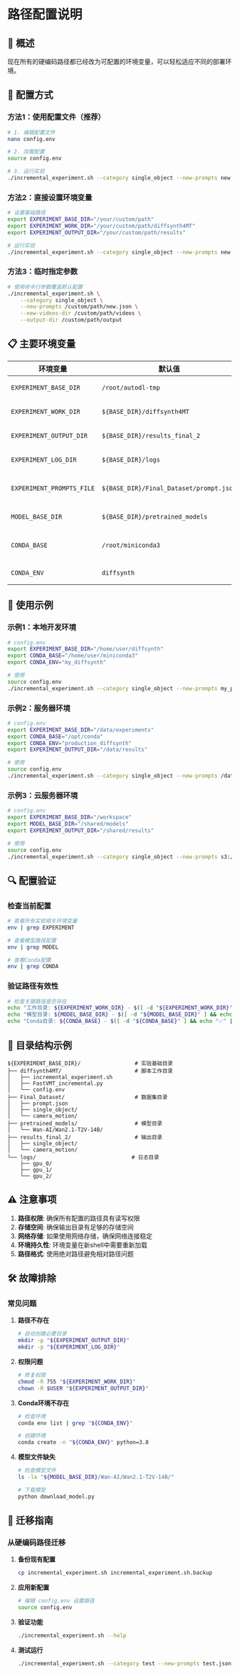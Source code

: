 # 路径配置说明

## 🎯 概述

现在所有的硬编码路径都已经改为可配置的环境变量，可以轻松适应不同的部署环境。

## 🔧 配置方式

### 方法1：使用配置文件（推荐）

```bash
# 1. 编辑配置文件
nano config.env

# 2. 加载配置
source config.env

# 3. 运行实验
./incremental_experiment.sh --category single_object --new-prompts new.json --new-videos-dir videos/
```

### 方法2：直接设置环境变量

```bash
# 设置基础路径
export EXPERIMENT_BASE_DIR="/your/custom/path"
export EXPERIMENT_WORK_DIR="/your/custom/path/diffsynth4MT"
export EXPERIMENT_OUTPUT_DIR="/your/custom/path/results"

# 运行实验
./incremental_experiment.sh --category single_object --new-prompts new.json --new-videos-dir videos/
```

### 方法3：临时指定参数

```bash
# 使用命令行参数覆盖默认配置
./incremental_experiment.sh \
    --category single_object \
    --new-prompts /custom/path/new.json \
    --new-videos-dir /custom/path/videos \
    --output-dir /custom/path/output
```

## 📋 主要环境变量

| 环境变量 | 默认值 | 说明 |
|---------|--------|------|
| `EXPERIMENT_BASE_DIR` | `/root/autodl-tmp` | 实验基础目录 |
| `EXPERIMENT_WORK_DIR` | `${BASE_DIR}/diffsynth4MT` | 脚本工作目录 |
| `EXPERIMENT_OUTPUT_DIR` | `${BASE_DIR}/results_final_2` | 实验输出目录 |
| `EXPERIMENT_LOG_DIR` | `${BASE_DIR}/logs` | 日志目录 |
| `EXPERIMENT_PROMPTS_FILE` | `${BASE_DIR}/Final_Dataset/prompt.json` | 主prompts文件 |
| `MODEL_BASE_DIR` | `${BASE_DIR}/pretrained_models` | 模型文件目录 |
| `CONDA_BASE` | `/root/miniconda3` | Conda安装路径 |
| `CONDA_ENV` | `diffsynth` | Conda环境名 |

## 🚀 使用示例

### 示例1：本地开发环境

```bash
# config.env
export EXPERIMENT_BASE_DIR="/home/user/diffsynth"
export CONDA_BASE="/home/user/miniconda3"
export CONDA_ENV="my_diffsynth"

# 使用
source config.env
./incremental_experiment.sh --category single_object --new-prompts my_prompts.json --new-videos-dir my_videos/
```

### 示例2：服务器环境

```bash
# config.env  
export EXPERIMENT_BASE_DIR="/data/experiments"
export CONDA_BASE="/opt/conda"
export CONDA_ENV="production_diffsynth"
export EXPERIMENT_OUTPUT_DIR="/data/results"

# 使用
source config.env
./incremental_experiment.sh --category single_object --new-prompts /data/new_prompts.json --new-videos-dir /data/videos/
```

### 示例3：云服务器环境

```bash
# config.env
export EXPERIMENT_BASE_DIR="/workspace"
export MODEL_BASE_DIR="/shared/models"
export EXPERIMENT_OUTPUT_DIR="/shared/results"

# 使用
source config.env
./incremental_experiment.sh --category single_object --new-prompts s3://bucket/prompts.json --new-videos-dir /workspace/videos/
```

## 🔍 配置验证

### 检查当前配置

```bash
# 查看所有实验相关环境变量
env | grep EXPERIMENT

# 查看模型路径配置
env | grep MODEL

# 查看Conda配置
env | grep CONDA
```

### 验证路径有效性

```bash
# 检查关键路径是否存在
echo "工作目录: ${EXPERIMENT_WORK_DIR} - $([ -d "${EXPERIMENT_WORK_DIR}" ] && echo "✅" || echo "❌")"
echo "模型目录: ${MODEL_BASE_DIR} - $([ -d "${MODEL_BASE_DIR}" ] && echo "✅" || echo "❌")"
echo "Conda目录: ${CONDA_BASE} - $([ -d "${CONDA_BASE}" ] && echo "✅" || echo "❌")"
```

## 📁 目录结构示例

```
${EXPERIMENT_BASE_DIR}/                 # 实验基础目录
├── diffsynth4MT/                       # 脚本工作目录
│   ├── incremental_experiment.sh
│   ├── FastVMT_incremental.py
│   └── config.env
├── Final_Dataset/                      # 数据集目录
│   ├── prompt.json
│   ├── single_object/
│   └── camera_motion/
├── pretrained_models/                  # 模型目录
│   └── Wan-AI/Wan2.1-T2V-14B/
├── results_final_2/                    # 输出目录
│   ├── single_object/
│   └── camera_motion/
└── logs/                              # 日志目录
    ├── gpu_0/
    ├── gpu_1/
    └── gpu_2/
```

## ⚠️ 注意事项

1. **路径权限**: 确保所有配置的路径具有读写权限
2. **存储空间**: 确保输出目录有足够的存储空间
3. **网络存储**: 如果使用网络存储，确保网络连接稳定
4. **环境持久性**: 环境变量在新shell中需要重新加载
5. **路径格式**: 使用绝对路径避免相对路径问题

## 🛠️ 故障排除

### 常见问题

1. **路径不存在**
   ```bash
   # 自动创建必要目录
   mkdir -p "${EXPERIMENT_OUTPUT_DIR}"
   mkdir -p "${EXPERIMENT_LOG_DIR}"
   ```

2. **权限问题**
   ```bash
   # 修复权限
   chmod -R 755 "${EXPERIMENT_WORK_DIR}"
   chown -R $USER "${EXPERIMENT_OUTPUT_DIR}"
   ```

3. **Conda环境不存在**
   ```bash
   # 检查环境
   conda env list | grep "${CONDA_ENV}"
   
   # 创建环境
   conda create -n "${CONDA_ENV}" python=3.8
   ```

4. **模型文件缺失**
   ```bash
   # 检查模型文件
   ls -la "${MODEL_BASE_DIR}/Wan-AI/Wan2.1-T2V-14B/"
   
   # 下载模型
   python download_model.py
   ```

## 🔄 迁移指南

### 从硬编码路径迁移

1. **备份现有配置**
   ```bash
   cp incremental_experiment.sh incremental_experiment.sh.backup
   ```

2. **应用新配置**
   ```bash
   # 编辑 config.env 设置路径
   source config.env
   ```

3. **验证功能**
   ```bash
   ./incremental_experiment.sh --help
   ```

4. **测试运行**
   ```bash
   ./incremental_experiment.sh --category test --new-prompts test.json --new-videos-dir test_videos/
   ```